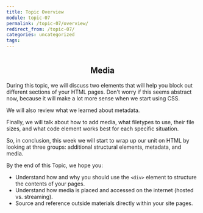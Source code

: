 ```yaml
---
title: Topic Overview
module: topic-07
permalink: /topic-07/overview/
redirect_from: /topic-07/
categories: uncategorized
tags:
---
```


<div class="section-title">
  <img src="../img/assignment-07.svg" alt="" title="Assignment 7: Media" />
  <h2 style="text-align: center;">Media</h2>
</div>

During this topic, we will discuss two elements that will help you block out different sections of your HTML pages. Don't worry if this seems abstract now, because it will make a lot more sense when we start using CSS.

We will also review what we learned about metadata.

Finally, we will talk about how to add media, what filetypes to use, their file sizes, and what code element works best for each specific situation.

So, in conclusion, this week we will start to wrap up our unit on HTML by looking at three groups: additional structural elements, metadata, and media.

By the end of this Topic, we hope you:
<ul class="pros-and-cons">
  <li class="icon-pro">Understand how and why you should use the <code>&lt;div&gt;</code> element to structure the contents of your pages.</li>
  <li class="icon-pro">Understand how media is placed and accessed on the internet (hosted vs. streaming).</li>
  <li class="icon-pro">Source and reference outside materials directly within your site pages.</li>
</ul>
